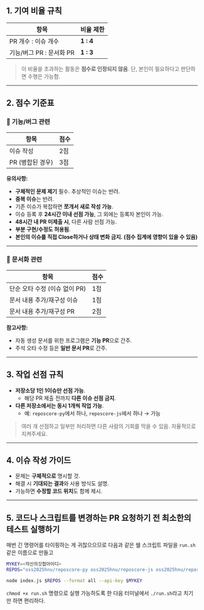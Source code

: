 ## 1. 기여 비율 규칙

| 항목                          | 비율 제한     |
|-----------------------------|----------------|
| PR 개수 : 이슈 개수          | **1 : 4** |
| 기능/버그 PR : 문서화 PR      | **1 : 3** |

> 이 비율을 초과하는 활동은 **점수로 인정되지 않음**. 단, 본인이 필요하다고 판단하면 수행은 가능함.

---

## 2. 점수 기준표

### 🔧 기능/버그 관련

| 항목        | 점수 |
|------------|------|
| 이슈 작성   | 2점  |
| PR (병합된 경우) | 3점  |

**유의사항:**
- **구체적인 문제 제기** 필수. 추상적인 이슈는 반려.
- **중복 이슈**는 반려.
- 기존 이슈가 복잡하면 **쪼개서 새로 작성 가능**.
- 이슈 등록 후 **24시간 이내 선점 가능**, 그 외에는 등록자 본인이 가능.
- **48시간 내 PR 미제출 시**, 다른 사람 선점 가능.
- **부분 구현/수정도 허용됨**.
- **본인의 이슈를 직접 Close하거나 상태 변화 금지. (점수 집계에 영향이 있을 수 있음)**

---

### 📝 문서화 관련

| 항목                        | 점수 |
|----------------------------|------|
| 단순 오타 수정 (이슈 없이 PR) | 1점  |
| 문서 내용 추가/재구성 이슈     | 1점  |
| 문서 내용 추가/재구성 PR      | 2점  |

**참고사항:**
- 자동 생성 문서를 위한 프로그램은 **기능 PR**으로 간주.
- 주석 오타 수정 등은 **일반 문서 PR**로 간주.

---

## 3. 작업 선점 규칙

- **저장소당 1인 1이슈만 선점 가능**.
  - 해당 PR 제출 전까지 **다른 이슈 선점 금지**.
- **다른 저장소에서는 동시 1개씩 작업 가능**.
  - 예: `reposcore-py`에서 하나, `reposcore-js`에서 하나 → 가능

> 여러 개 선점하고 일부만 처리하면 다른 사람의 기회를 막을 수 있음. 자율적으로 지켜주세요.

---

## 4. 이슈 작성 가이드

- 문제는 **구체적으로** 명시할 것.
- 해결 시 **기대되는 결과**와 사용 방식도 설명.
- 가능하면 **수정할 코드 위치**도 함께 제시.

---

## 5. 코드나 스크립트를 변경하는 PR 요청하기 전 최소한의 테스트 실행하기
매번 긴 명령어를 타이핑하는 게 귀찮으으므로 다음과 같은 쉘 스크립트 파일을 `run.sh`같은 이름으로 만들고
```bash
MYKEY=<자신의깃헙아이디>
REPOS="oss2025hnu/reposcore-py oss2025hnu/reposcore-js oss2025hnu/reposcore-cs"

node index.js $REPOS --format all --api-key $MYKEY
```
`chmod +x run.sh` 명령으로 실행 가능하도록 한 다음
터미널에서 `./run.sh`라고 치기만 하면 편리하다.

